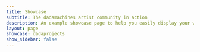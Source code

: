 ```yaml
---
title: Showcase
subtitle: The dadamachines artist community in action
description: An example showcase page to help you easily display your work
layout: page
showcase: dadaprojects
show_sidebar: false
---
```



